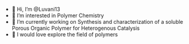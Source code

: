 - 👋 Hi, I’m @Luvani13
- 👀 I’m interested in Polymer Chemistry
- 🌱 I’m currently working on Synthesis and characterization of a soluble Porous Organic Polymer for Heterogenous Catalysis
- 💞️ I would love explore the field of polymers



<!---
Luvani13/Luvani13 is a ✨ special ✨ repository because its `README.md` (this file) appears on your GitHub profile.
You can click the Preview link to take a look at your changes.
--->
